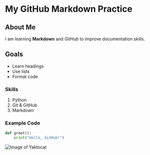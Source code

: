 # My GitHub Markdown Practice

## About Me
I am learning **Markdown** and *GitHub* to improve documentation skills.

## Goals
- Learn headings
- Use lists
- Format code

### Skills
1. Python
2. Git & GitHub
3. Markdown

### Example Code
```python
def greet():
    print("Hello, GitHub!")
```

![Image of Yaktocat](https://octodex.github.com/images/yaktocat.png)
